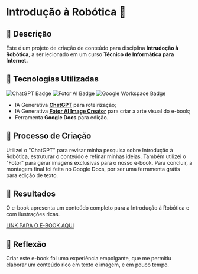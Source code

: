# Introdução à Robótica 🌌

## 📒 Descrição
Este é um projeto de criação de conteúdo para  disciplina **Intrudoção à Robótica**, a ser lecionado em um curso **Técnico de Informática para Internet.**

## 🤖 Tecnologias Utilizadas
![ChatGPT Badge](https://img.shields.io/badge/Powered_by-ChatGPT_3.5-1f77b4?logo=openai)
![Fotor AI Badge](https://img.shields.io/badge/Powered_by-Fotor_AI_Image_Creator-FF5733?logo=fotor.com&logoColor=white)
![Google Workspace Badge](https://img.shields.io/badge/Powered_by-Google_Docs-4285F4?logo=google&logoColor=white)

- IA Generativa **[ChatGPT](https://chat.openai.com)** para roteirização;
- IA Generativa **[Fotor AI Image Creator](https://www.fotor.com/images/create)** para criar a arte visual do e-book;
- Ferramenta **Google Docs** para edição.

## 🧐 Processo de Criação
Utilizei o "ChatGPT" para revisar minha pesquisa sobre Introdução à Robótica, estruturar o conteúdo e refinar minhas ideias. Também utilizei o "Fotor" para gerar imagens exclusivas para o nosso e-book. Para concluir, a montagem final foi feita no Google Docs, por ser uma ferramenta grátis para edição de texto.

## 🚀 Resultados
O e-book apresenta um conteúdo completo para a Introdução à Robótica e com ilustrações ricas.

[LINK PARA O E-BOOK AQUI]()

## 💭 Reflexão
Criar este e-book foi uma experiência empolgante, que me permitiu elaborar um conteúdo rico em texto e imagem, e em pouco tempo.
